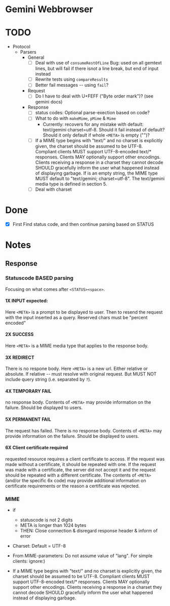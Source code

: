 # Gemini Webbrowser


# TODO
- Protocol
  - Parsers
    - General
      - [ ] Deal with use of `consumeRestOfLine` Bug: used on all gemtext lines, but will fail if there isnot a line break, but end of input instead
      - [ ] Rewrite tests using `compareResults`
      - [ ] Better fail messages -- using `fail`?
    - Request
      - [ ] Do I have to deal with U+FEFF ("Byte order mark")? (see gemini docs)
    - Response
      - [ ] status codes: Optional parse-exection based on code?
      - [ ] What to do with `makeMime`, `pMime` & `Mime`
        - Currently: recovers for any mistake with default: text/gemini charset=utf-8. Should it fail instead of default? Should it only default if whole `<META>` is empty ("")?
      - [ ] If a MIME type begins with "text/" and no charset is explicitly given, the charset should be assumed to be UTF-8. Compliant clients MUST support UTF-8-encoded text/* responses. Clients MAY optionally support other encodings. Clients receiving a response in a charset they cannot decode SHOULD gracefully inform the user what happened instead of displaying garbage. If <META> is an empty string, the MIME type MUST default to "text/gemini; charset=utf-8". The text/gemini media type is defined in section 5.
      - [ ] Deal with charset

# Done
- [x] First Find status code, and then continue parsing based on STATUS

# Notes

## Response


### Statuscode BASED parsing

Focusing on what comes after `<STATUS><space>`.

#### 1X INPUT expected:

Here `<META>` is a prompt to be displayed to user.
Then to resend the request with the input inserted as a query.
  Reserved chars must be "percent encoded"

#### 2X SUCCESS

Here `<META>` is a MIME media type that applies to the response body.


#### 3X REDIRECT

There is no respone body.
Here `<META>` is a new url. Either relative or absolute. 
If relative -- must resolve with original request. But MUST NOT include query string (i.e. separated by `?`).

#### 4X TEMPORARY FAIL

no response body. 
Contents of `<META>` may provide information on the failure. Should be displayed to users.

#### 5X PERMANENT FAIL
The request has failed. There is no response body.
Contents of `<META>` may provide information on the failure. Should be displayed to users.


#### 6X Client certificate required
requested resource requires a client certificate to access.
If the request was made without a certificate, it should be repeated with one. 
If the request was made with a certificate, the server did not accept it and the request should be repeated with a different certificate. 
The contents of `<META>` (and/or the specific 6x code) may provide additional information on certificate requirements or the reason a certificate was rejected.

### MIME
- if
  - statuscode is not 2 digits
  - META is longer than 1024 bytes
  - THEN: Close connection & disregard response header & inform of error

 - Charset: Default = UTF-8
 - From MIME-parameters: Do not assume value of "lang". For simple clients: ignore:)
 - If a MIME type begins with "text/" and no charset is explicitly given, the charset should be assumed to be UTF-8. Compliant clients MUST support UTF-8-encoded text/* responses. Clients MAY optionally support other encodings. Clients receiving a response in a charset they cannot decode SHOULD gracefully inform the user what happened instead of displaying garbage.